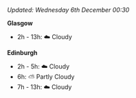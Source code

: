 *Updated: Wednesday 6th December 00:30*

**Glasgow**

* 2h - 13h: :cloud: Cloudy

**Edinburgh**

* 2h - 5h: :cloud: Cloudy
* 6h: :partly_sunny: Partly Cloudy
* 7h - 13h: :cloud: Cloudy
